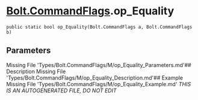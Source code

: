 # [Bolt.CommandFlags](Types/Bolt.CommandFlags.md).op_Equality
`public static bool op_Equality(Bolt.CommandFlags a, Bolt.CommandFlags b)`
## Parameters
Missing File 'Types/Bolt.CommandFlags/M/op_Equality_Parameters.md'## Description
Missing File 'Types/Bolt.CommandFlags/M/op_Equality_Description.md'## Example
Missing File 'Types/Bolt.CommandFlags/M/op_Equality_Example.md'
*THIS IS AN AUTOGENERATED FILE, DO NOT EDIT*
